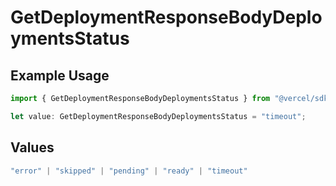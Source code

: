 # GetDeploymentResponseBodyDeploymentsStatus

## Example Usage

```typescript
import { GetDeploymentResponseBodyDeploymentsStatus } from "@vercel/sdk/models/getdeploymentop.js";

let value: GetDeploymentResponseBodyDeploymentsStatus = "timeout";
```

## Values

```typescript
"error" | "skipped" | "pending" | "ready" | "timeout"
```
